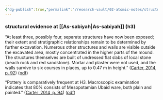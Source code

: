 ```yaml
---
{"dg-publish":true,"permalink":"/research-vault/02-atomic-notes/structural-evidence-at-as-sabiyah-h3/"}
---
```


### structural evidence at [[As-sabiyah\|As-sabiyah]] (h3)

“At least three, possibly four, separate structures have now been exposed; their extent and stratigraphic relationships remain to be determined by further excavation. Numerous other structures and walls are visible outside the excavated area, mostly concentrated in the higher parts of the mound. The structures themselves are built of undressed flat slabs of local stone (beach rock and red sandstone). Mortar and plaster were not used, and the walls survive to six courses in places, up to 0.47 m in height.” ([Carter, 2014, p. 92](zotero://select/library/items/95QP46HC)) ([pdf](zotero://open-pdf/library/items/HDYMAYDV?page=3&annotation=JW2LC9NY))

“Pottery is comparatively frequent at H3. Macroscopic examination indicates that 80% consists of Mesopotamian Ubaid ware, both plain and painted.” ([Carter, 2014, p. 94](zotero://select/library/items/95QP46HC)) ([pdf](zotero://open-pdf/library/items/HDYMAYDV?page=5&annotation=TGV59AUS)) 
